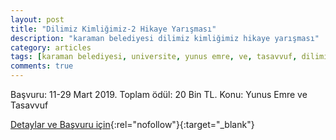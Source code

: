 ```yaml
---
layout: post
title: "Dilimiz Kimliğimiz-2 Hikaye Yarışması"
description: "karaman belediyesi dilimiz kimliğimiz hikaye yarışması"
category: articles
tags: [karaman belediyesi, universite, yunus emre, ve, tasavvuf, dilimiz kimligimiz, hikaye yarismasi, oyku yarismasi]
comments: true
---
```


Başvuru: 11-29 Mart 2019. Toplam ödül: 20 Bin TL.
Konu: Yunus Emre ve Tasavvuf

[Detaylar ve Başvuru için](https://www.karaman.bel.tr/HaberDetay.aspx?HaberId=4503&utm_source=edebiyatyarismalari.com&utm_medium=affiliate){:rel="nofollow"}{:target="_blank"}